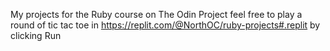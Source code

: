 My projects for the Ruby course on The Odin Project
feel free to play a round of tic tac toe in https://replit.com/@NorthOC/ruby-projects#.replit by clicking Run
